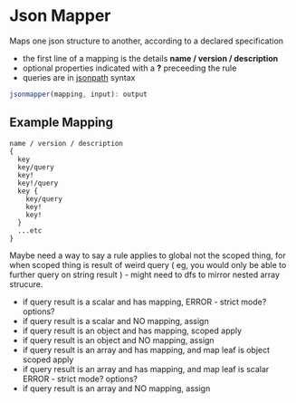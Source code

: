 # Json Mapper

Maps one json structure to another, according to a declared specification

- the first line of a mapping is the details **name / version / description**
- optional properties indicated with a **?** preceeding the rule
- queries are in [jsonpath](https://www.npmjs.com/package/jsonpath) syntax

```typescript
jsonmapper(mapping, input): output
```

## Example Mapping

```text
name / version / description
{
  key
  key/query
  key!
  key!/query
  key {
    key/query
    key!
    key!
  }
  ...etc
}
```

Maybe need a way to say a rule applies to global not the scoped thing, for when scoped thing is result of weird query ( eg, you would only be able to further query on string result ) - might need to dfs to mirror nested array strucure.

- if query result is a scalar and has mapping, ERROR - strict mode? options?
- if query result is a scalar and NO mapping, assign
- if query result is an object and has mapping, scoped apply
- if query result is an object and NO mapping, assign
- if query result is an array and has mapping, and map leaf is object scoped apply
- if query result is an array and has mapping, and map leaf is scalar ERROR - strict mode? options?
- if query result is an array and NO mapping, assign
